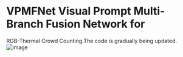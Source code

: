 # VPMFNet Visual Prompt Multi-Branch Fusion Network for
RGB-Thermal Crowd Counting.The code is gradually being updated.
![image](https://github.com/QSBAOYANGMU/VPMFNet/assets/91246967/f2aa15db-adaf-432c-9113-dc1e47867fcf)
